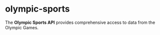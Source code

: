 # olympic-sports
The **Olympic Sports API** provides comprehensive access to data from the Olympic Games.
